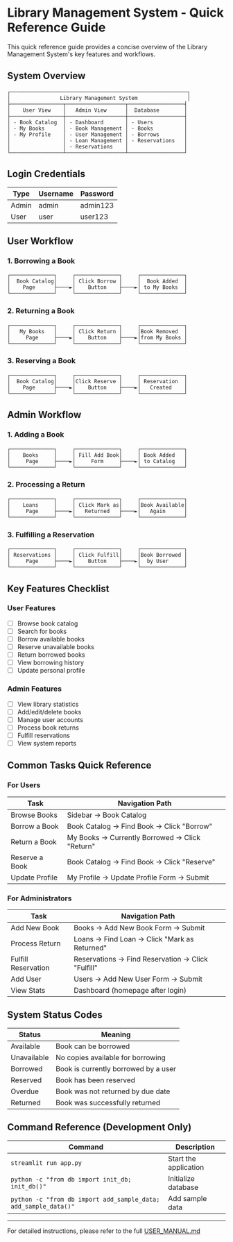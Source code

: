 # Library Management System - Quick Reference Guide

This quick reference guide provides a concise overview of the Library Management System's key features and workflows.

## System Overview

```
┌─────────────────────────────────────────────────────────┐
│                Library Management System                │
├─────────────────┬───────────────────┬──────────────────┤
│    User View    │   Admin View      │  Database        │
├─────────────────┼───────────────────┼──────────────────┤
│ - Book Catalog  │ - Dashboard       │ - Users          │
│ - My Books      │ - Book Management │ - Books          │
│ - My Profile    │ - User Management │ - Borrows        │
│                 │ - Loan Management │ - Reservations   │
│                 │ - Reservations    │                  │
└─────────────────┴───────────────────┴──────────────────┘
```

## Login Credentials

| Type  | Username | Password |
|-------|----------|----------|
| Admin | admin    | admin123 |
| User  | user     | user123  |

## User Workflow

### 1. Borrowing a Book

```
┌──────────────┐     ┌──────────────┐     ┌──────────────┐
│  Book Catalog│     │ Click Borrow │     │  Book Added  │
│    Page      ├────►│    Button    ├────►│ to My Books  │
└──────────────┘     └──────────────┘     └──────────────┘
```

### 2. Returning a Book

```
┌──────────────┐     ┌──────────────┐     ┌──────────────┐
│   My Books   │     │ Click Return │     │Book Removed  │
│     Page     ├────►│    Button    ├────►│from My Books │
└──────────────┘     └──────────────┘     └──────────────┘
```

### 3. Reserving a Book

```
┌──────────────┐     ┌──────────────┐     ┌──────────────┐
│  Book Catalog│     │Click Reserve │     │ Reservation  │
│    Page      ├────►│    Button    ├────►│   Created    │
└──────────────┘     └──────────────┘     └──────────────┘
```

## Admin Workflow

### 1. Adding a Book

```
┌──────────────┐     ┌──────────────┐     ┌──────────────┐
│    Books     │     │ Fill Add Book│     │ Book Added   │
│     Page     ├────►│     Form     ├────►│ to Catalog   │
└──────────────┘     └──────────────┘     └──────────────┘
```

### 2. Processing a Return

```
┌──────────────┐     ┌──────────────┐     ┌──────────────┐
│    Loans     │     │ Click Mark as│     │Book Available│
│     Page     ├────►│   Returned   ├────►│   Again      │
└──────────────┘     └──────────────┘     └──────────────┘
```

### 3. Fulfilling a Reservation

```
┌──────────────┐     ┌──────────────┐     ┌──────────────┐
│ Reservations │     │ Click Fulfill│     │Book Borrowed │
│     Page     ├────►│    Button    ├────►│  by User     │
└──────────────┘     └──────────────┘     └──────────────┘
```

## Key Features Checklist

### User Features
- [ ] Browse book catalog
- [ ] Search for books
- [ ] Borrow available books
- [ ] Reserve unavailable books
- [ ] Return borrowed books
- [ ] View borrowing history
- [ ] Update personal profile

### Admin Features
- [ ] View library statistics
- [ ] Add/edit/delete books
- [ ] Manage user accounts
- [ ] Process book returns
- [ ] Fulfill reservations
- [ ] View system reports

## Common Tasks Quick Reference

### For Users

| Task | Navigation Path |
|------|----------------|
| Browse Books | Sidebar → Book Catalog |
| Borrow a Book | Book Catalog → Find Book → Click "Borrow" |
| Return a Book | My Books → Currently Borrowed → Click "Return" |
| Reserve a Book | Book Catalog → Find Book → Click "Reserve" |
| Update Profile | My Profile → Update Profile Form → Submit |

### For Administrators

| Task | Navigation Path |
|------|----------------|
| Add New Book | Books → Add New Book Form → Submit |
| Process Return | Loans → Find Loan → Click "Mark as Returned" |
| Fulfill Reservation | Reservations → Find Reservation → Click "Fulfill" |
| Add User | Users → Add New User Form → Submit |
| View Stats | Dashboard (homepage after login) |

## System Status Codes

| Status | Meaning |
|--------|---------|
| Available | Book can be borrowed |
| Unavailable | No copies available for borrowing |
| Borrowed | Book is currently borrowed by a user |
| Reserved | Book has been reserved |
| Overdue | Book was not returned by due date |
| Returned | Book was successfully returned |

## Command Reference (Development Only)

| Command | Description |
|---------|-------------|
| `streamlit run app.py` | Start the application |
| `python -c "from db import init_db; init_db()"` | Initialize database |
| `python -c "from db import add_sample_data; add_sample_data()"` | Add sample data |

---

For detailed instructions, please refer to the full [USER_MANUAL.md](./USER_MANUAL.md)
